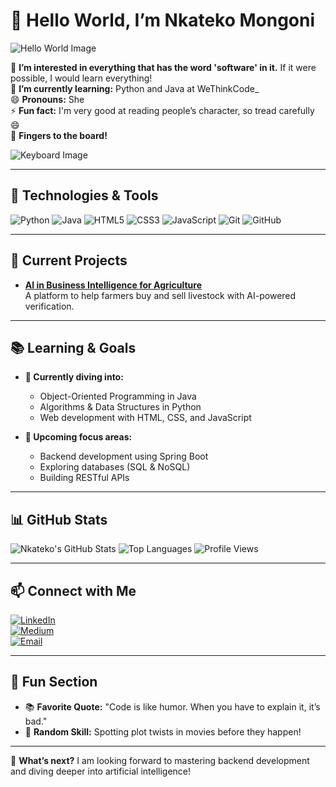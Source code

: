 # 👋 Hello World, I’m Nkateko Mongoni

![Hello World Image](https://www.codelikethewind.org/content/images/size/w2000/2022/05/hello_world.png)

👀 **I’m interested in everything that has the word 'software' in it.** If it were possible, I would learn everything!  
🌱 **I’m currently learning:** Python and Java at WeThinkCode_  
😄 **Pronouns:** She  
⚡ **Fun fact:** I'm very good at reading people’s character, so tread carefully 😄  
🎯 **Fingers to the board!** 

![Keyboard Image](https://png.pngtree.com/thumb_back/fh260/background/20230715/pngtree-keyboard-illuminated-by-rgb-light-with-cartoon-hands-typing-image_3881095.jpg)

---

## 🔧 Technologies & Tools

<p align="left">
    <img src="https://img.shields.io/badge/Python-3776AB?style=for-the-badge&logo=python&logoColor=white" alt="Python">
    <img src="https://img.shields.io/badge/Java-007396?style=for-the-badge&logo=java&logoColor=white" alt="Java">
    <img src="https://img.shields.io/badge/HTML5-E34F26?style=for-the-badge&logo=html5&logoColor=white" alt="HTML5">
    <img src="https://img.shields.io/badge/CSS3-1572B6?style=for-the-badge&logo=css3&logoColor=white" alt="CSS3">
    <img src="https://img.shields.io/badge/JavaScript-F7DF1E?style=for-the-badge&logo=javascript&logoColor=black" alt="JavaScript">
    <img src="https://img.shields.io/badge/Git-F05032?style=for-the-badge&logo=git&logoColor=white" alt="Git">
    <img src="https://img.shields.io/badge/GitHub-181717?style=for-the-badge&logo=github&logoColor=white" alt="GitHub">
</p>

---

## 🚀 Current Projects
- **[AI in Business Intelligence for Agriculture](https://github.com/Nka-Tech-Oh/Impemepe_)**  
  A platform to help farmers buy and sell livestock with AI-powered verification.

---

## 📚 Learning & Goals
- **📖 Currently diving into:**  
  - Object-Oriented Programming in Java  
  - Algorithms & Data Structures in Python  
  - Web development with HTML, CSS, and JavaScript
  
- **🎯 Upcoming focus areas:**  
  - Backend development using Spring Boot  
  - Exploring databases (SQL & NoSQL)  
  - Building RESTful APIs

---

## 📊 GitHub Stats

![Nkateko's GitHub Stats](https://github-readme-stats.vercel.app/api?username=Nka-Tech-Oh&show_icons=true&theme=merko)
![Top Languages](https://github-readme-stats.vercel.app/api/top-langs/?username=Nka-Tech-Oh&layout=compact&theme=merko)
![Profile Views](https://komarev.com/ghpvc/?username=Nka-Tech-Oh&color=blue)



---

## 📫 Connect with Me

[![LinkedIn](https://img.shields.io/badge/-LinkedIn-blue?style=for-the-badge&logo=linkedin)](https://www.linkedin.com/in/nkateko-mongoni-947326ba)  
[![Medium](https://img.shields.io/badge/-Medium-black?style=for-the-badge&logo=medium)](https://medium.com/@nmongoni023)  
[![Email](https://img.shields.io/badge/-Email-D14836?style=for-the-badge&logo=gmail&logoColor=white)](mailto:rittahm@gmail.com)

---

## 🌟 Fun Section
- 📚 **Favorite Quote:** "Code is like humor. When you have to explain it, it’s bad."
- 🧠 **Random Skill:** Spotting plot twists in movies before they happen!

---

🎨 **What’s next?** I am looking forward to mastering backend development and diving deeper into artificial intelligence!
